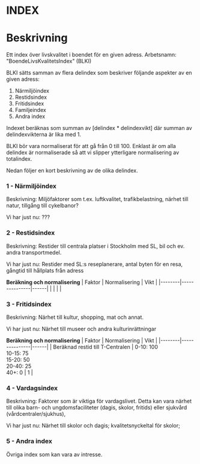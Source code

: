 INDEX
=====

Beskrivning
===========
Ett index över livskvalitet i boendet för en given adress. Arbetsnamn: "BoendeLivsKvalitetsIndex" (BLKI)

BLKI sätts samman av flera delindex som beskriver följande aspekter av en given adress:
1. Närmiljöindex
2. Restidsindex
3. Fritidsindex
4. Familjeindex
5. Andra index

Indexet beräknas som summan av [delindex * delindexvikt] där summan av delindexvikterna är lika med 1.

BLKI bör vara normaliserat för att gå från 0 till 100. Enklast är om alla delindex är normaliserade så att vi slipper ytterligare normalisering av totalindex.

Nedan följer en kort beskrivning av de olika delindex.


### 1 - Närmiljöindex
Beskrivning: Miljöfaktorer som t.ex. luftkvalitet, trafikbelastning, närhet till natur, tillgång till cykelbanor?

Vi har just nu: ???

### 2 - Restidsindex
Beskrivning: Restider till centrala platser i Stockholm med SL, bil och ev. andra transportmedel.

Vi har just nu: Restider med SL:s reseplanerare, antal byten för en resa, gångtid till hållplats från adress

**Beräkning och normalisering**
| Faktor | Normalisering | Vikt |
|--------|---------------|------|
| | | |


### 3 - Fritidsindex
Beskrivning: Närhet till kultur, shopping, mat och annat.

Vi har just nu: Närhet till museer och andra kulturinrättningar

**Beräkning och normalisering**
| Faktor | Normalisering | Vikt |
|--------|---------------|------|
| Beräknad restid till T-Centralen | 0-10: 100 <br> 10-15: 75 <br> 15-20: 50 <br> 20-40: 25 <br> 40+: 0 | 1 |


### 4 - Vardagsindex
Beskrivning: Faktorer som är viktiga för vardagslivet. Detta kan vara närhet till olika barn- och ungdomsfaciliteter (dagis, skolor, fritids) eller sjukvård (vårdcentraler/sjukhus), 

Vi har just nu: Närhet till skolor och dagis; kvalitetsnyckeltal för skolor; 

### 5 - Andra index
Övriga index som kan vara av intresse.


